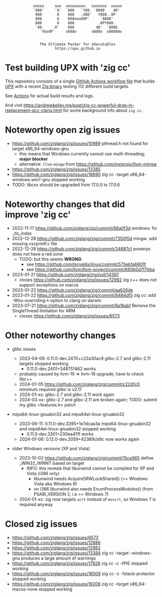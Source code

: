                  ooooo     ooo  ooooooooo.  ooooooo  ooooo
                 `888'     `8'  `888   `Y88. `8888    d8'
                  888       8    888   .d88'   Y888..8P
                  888       8    888ooo88P'     `8888'
                  888       8    888           .8PY888.
                  `88.    .8'    888          d8'  `888b
                    `YbodP'     o888o       o888o  o88888o


                    The Ultimate Packer for eXecutables
                           https://upx.github.io


Test building UPX with 'zig cc'
===============================

This repository consists of a single
[GitHub Actions workflow file](.github/workflows/build-upx-with-zig.yml)
that builds
[UPX](https://github.com/upx/upx) with a recent
[Zig binary](https://ziglang.org/download/)
testing 112 different build targets.

See [Actions](https://github.com/upx/upx-test-build-with-zig/actions)
for actual build results and logs.

And visit https://andrewkelley.me/post/zig-cc-powerful-drop-in-replacement-gcc-clang.html
for some background info about `zig cc`.


Noteworthy open zig issues
==========================

- https://github.com/ziglang/zig/issues/10989 pthread.h not found for target x86_64-windows-gnu
  - this means that Windows currently cannot use multi-threading; **major blocker**
  - alternative: `llvm-mingw` from https://github.com/mstorsjo/llvm-mingw
- https://github.com/ziglang/zig/issues/13385
- https://github.com/ziglang/zig/issues/18690 zig cc -target x86_64-windows.win7-gnu stopped working
- TODO: libcxx should be upgraded from 17.0.0 to 17.0.6


Noteworthy changes that did improve 'zig cc'
============================================

- 2022-11-17 https://github.com/ziglang/zig/commit/88a0f3d windows: fix _tls_index
- 2022-12-28 https://github.com/ziglang/zig/commit/7350f0d mingw: add missing vscprintf.c file
- 2022-12-28 https://github.com/ziglang/zig/commit/34887cf powerpc does not have a red zone
  - TODO: but this seems **WRONG**:
    - see https://github.com/torvalds/linux/commit/573ebfa6601f
    - see https://github.com/llvm/llvm-project/commit/660b0d7f7bba
- 2023-01-21 https://github.com/ziglang/zig/pull/14397
    - closes https://github.com/ziglang/zig/issues/12992 zig c++ does not support exceptions on macos
- 2023-01-22 https://github.com/ziglang/zig/commit/aa626de
- 2023-01-22 https://github.com/ziglang/zig/commit/8484df5 zig cc: add -Wno-overriding-t-option to clang on darwin
- 2023-07-21 https://github.com/ziglang/zig/commit/8a18abf Remove the SingleThread limitation for ARM
    - closes https://github.com/ziglang/zig/issues/6573


Other noteworthy changes
========================

- glibc issues
  - 2023-04-09: 0.11.0-dev.2470+c22a30ac9 glibc-2.7 and glibc-2.11 targets stopped working
    - 0.11.0-dev.2401+348751462 works
  - probably caused by llvm-15 => llvm-16 upgrade; have to check libc++
  - 2024-01-05 https://github.com/ziglang/zig/commit/c22d1c0 minimum required glibc is v2.17
  - 2024-01-xx: glibc-2.7 and glibc-2.11 work again
  - 2024-03-xx: glibc-2.7 and glibc-2.11 are broken again; TODO: submit my glibc <features.h> patch

- mips64-linux-gnuabin32 and mips64el-linux-gnuabin32
  - 2023-06-11: 0.11.0-dev.3395+1e7dcaa3a mips64-linux-gnuabin32 and mips64el-linux-gnuabin32 stopped working
    - 0.11.0-dev.3301+230ea411f works
  - 2024-01-06: 0.12.0-dev.2059+42389cb9c now works again

- older Windows versions (XP and Vista)
  - 2023-10-02 https://github.com/ziglang/zig/commit/15ce965 define _WIN32_WINNT based on target
    - INFO: this reveals that libunwind cannot be compiled for XP and Vista (i386 only)
      - libunwind needs AcquireSRWLockShared() (>= Windows Vista aka Windows 6)
      - on i386 libunwind also needs EnumProcessModules() (from PSABI_VERSION 2, i.e >= Windows 7)
  - 2024-01-xx: zig now targets `ucrt` instead of `msvcrt`, so Windows 7 is required anyway


Closed zig issues
=================

- https://github.com/ziglang/zig/issues/6573
- https://github.com/ziglang/zig/issues/12886
- https://github.com/ziglang/zig/issues/12992
- https://github.com/ziglang/zig/issues/13384 zig cc -target <arch>-windows-gnu produces a large amount of warnings
- https://github.com/ziglang/zig/issues/17928 zig cc -c -fPIE stopped working
- https://github.com/ziglang/zig/issues/18009 zig cc -c -fstack-protector stopped working
- https://github.com/ziglang/zig/issues/19206 zig cc -target x86_64-macos-none stopped working
